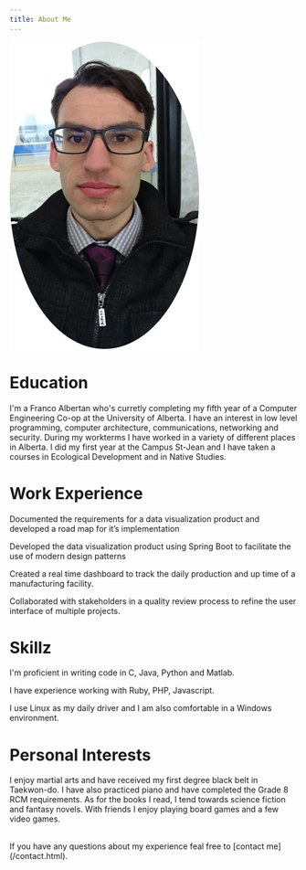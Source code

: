 ```yaml
---
title: About Me
---
```


![Dannick Pomerleau](/images/selfie.png)

# Education
I'm a Franco Albertan who's curretly completing 
my fifth year of a Computer Engineering Co-op at the University of Alberta. 
I have an interest in low level programming, computer architecture, 
communications, networking and security. During my workterms I have
worked in a variety of different places in Alberta.
I did my first year at the Campus St-Jean and I have taken 
a courses in Ecological Development and in Native Studies.

# Work Experience
Documented the requirements for a data visualization 
product and developed a road map for it’s implementation

Developed the data visualization product using 
Spring Boot to facilitate the use of modern design patterns

Created a real time dashboard to track the daily 
production and up time of a manufacturing facility.

Collaborated with stakeholders in a quality review process to refine the user interface of multiple projects.

# Skillz
I'm proficient in writing code in C, Java, Python and Matlab.

I have experience working with Ruby, PHP, Javascript.

I use Linux as my daily driver and I am also comfortable in a Windows environment.

# Personal Interests
I enjoy martial arts and have received my first degree black belt in Taekwon-do.
I have also practiced piano and have completed the Grade 8 RCM requirements.
As for the books I read, I tend towards science fiction and fantasy novels.
With friends I enjoy playing board games and a few video games.

<br>
If you have any questions about my experience feal free to [contact me](/contact.html).
